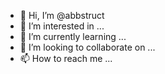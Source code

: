 - 👋 Hi, I’m @abbstruct
- 👀 I’m interested in ...
- 🌱 I’m currently learning ...
- 💞️ I’m looking to collaborate on ...
- 📫 How to reach me ...

<!---
abbstruct/abbstruct is a ✨ special ✨ repository because its `README.md` (this file) appears on your GitHub profile.
You can click the Preview link to take a look at your changes.
--->
